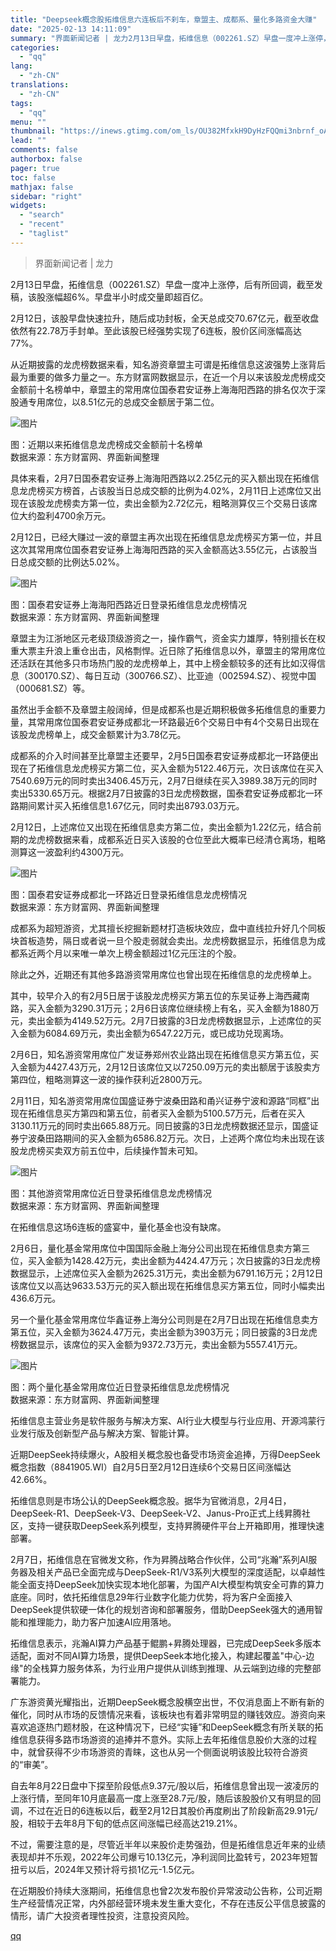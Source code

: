 ```yaml
---
title: "Deepseek概念股拓维信息六连板后不刹车，章盟主、成都系、量化多路资金大赚"
date: "2025-02-13 14:11:09"
summary: "界面新闻记者 | 龙力2月13日早盘，拓维信息（002261.SZ）早盘一度冲上涨停，后有所回调，截..."
categories:
  - "qq"
lang:
  - "zh-CN"
translations:
  - "zh-CN"
tags:
  - "qq"
menu: ""
thumbnail: "https://inews.gtimg.com/om_ls/OU382MfxkH9DyHzFQQmi3nbrnf_oAycyxhMeFVaajt7iUAA_640360/0"
lead: ""
comments: false
authorbox: false
pager: true
toc: false
mathjax: false
sidebar: "right"
widgets:
  - "search"
  - "recent"
  - "taglist"
---
```


> 界面新闻记者 | 龙力

2月13日早盘，拓维信息（002261.SZ）早盘一度冲上涨停，后有所回调，截至发稿，该股涨幅超6%。早盘半小时成交量即超百亿。

2月12日，该股早盘快速拉升，随后成功封板，全天总成交70.67亿元，截至收盘依然有22.78万手封单。至此该股已经强势实现了6连板，股价区间涨幅高达77%。

从近期披露的龙虎榜数据来看，知名游资章盟主可谓是拓维信息这波强势上涨背后最为重要的做多力量之一。东方财富网数据显示，在近一个月以来该股龙虎榜成交金额前十名榜单中，章盟主的常用席位国泰君安证券上海海阳西路的排名仅次于深股通专用席位，以8.51亿元的总成交金额居于第二位。

![图片](https://inews.gtimg.com/om_bt/OLdtXHDets4wnc2MRNmd1tw5ReBktA7np79jGUUjZAiL4AA/641)

图：近期以来拓维信息龙虎榜成交金额前十名榜单  
数据来源：东方财富网、界面新闻整理

具体来看，2月7日国泰君安证券上海海阳西路以2.25亿元的买入额出现在拓维信息龙虎榜买方榜首，占该股当日总成交额的比例为4.02%，2月11日上述席位又出现在该股龙虎榜卖方第一位，卖出金额为2.72亿元，粗略测算仅三个交易日该席位大约盈利4700余万元。

2月12日，已经大赚过一波的章盟主再次出现在拓维信息龙虎榜买方第一位，并且这次其常用席位国泰君安证券上海海阳西路的买入金额高达3.55亿元，占该股当日总成交额的比例达5.02%。

![图片](https://inews.gtimg.com/om_bt/Osbz8cyCuxNhgnBy-MdOZ6rarrqV3vxvU1-ltWCCdkpkYAA/641)

图：国泰君安证券上海海阳西路近日登录拓维信息龙虎榜情况  
数据来源：东方财富网、界面新闻整理

章盟主为江浙地区元老级顶级游资之一，操作霸气，资金实力雄厚，特别擅长在权重大票主升浪上重仓出击，风格剽悍。近日除了拓维信息以外，章盟主的常用席位还活跃在其他多只市场热门股的龙虎榜单上，其中上榜金额较多的还有比如汉得信息（300170.SZ）、每日互动（300766.SZ）、比亚迪（002594.SZ）、视觉中国（000681.SZ）等。

虽然出手金额不及章盟主般阔绰，但是成都系也是近期积极做多拓维信息的重要力量，其常用席位国泰君安证券成都北一环路最近6个交易日中有4个交易日出现在该股龙虎榜单上，成交金额累计为3.78亿元。

成都系的介入时间甚至比章盟主还要早，2月5日国泰君安证券成都北一环路便出现在了拓维信息龙虎榜买方第二位，买入金额为5122.46万元，次日该席位在买入7540.69万元的同时卖出3406.45万元，2月7日继续在买入3989.38万元的同时卖出5330.65万元。根据2月7日披露的3日龙虎榜数据，国泰君安证券成都北一环路期间累计买入拓维信息1.67亿元，同时卖出8793.03万元。

2月12日，上述席位又出现在拓维信息卖方第二位，卖出金额为1.22亿元，结合前期的龙虎榜数据来看，成都系近日买入该股的仓位至此大概率已经清仓离场，粗略测算这一波盈利约4300万元。

![图片](https://inews.gtimg.com/om_bt/O78bGJSyYeGMZCDC7FGr27yzsa3vxokY0nxzQVuLr_oBkAA/641)

图：国泰君安证券成都北一环路近日登录拓维信息龙虎榜情况  
数据来源：东方财富网、界面新闻整理

成都系为超短游资，尤其擅长挖掘新题材打造板块效应，盘中直线拉升好几个同板块首板造势，隔日或者说一旦个股走弱就会卖出。龙虎榜数据显示，拓维信息为成都系近两个月以来唯一单次上榜金额超过1亿元压注的个股。

除此之外，近期还有其他多路游资常用席位也曾出现在拓维信息的龙虎榜单上。

其中，较早介入的有2月5日居于该股龙虎榜买方第五位的东吴证券上海西藏南路，买入金额为3290.31万元；2月6日该席位继续榜上有名，买入金额为1880万元，卖出金额为4149.52万元。2月7日披露的3日龙虎榜数据显示，上述席位的买入金额为6084.69万元，卖出金额为6547.22万元，或已成功兑现离场。

2月6日，知名游资常用席位广发证券郑州农业路出现在拓维信息买方第五位，买入金额为4427.43万元，2月12日该席位又以7250.09万元的卖出额居于该股卖方第四位，粗略测算这一波的操作获利近2800万元。

2月11日，知名游资常用席位国盛证券宁波桑田路和甬兴证券宁波和源路“同框”出现在拓维信息买方第四和第五位，前者买入金额为5100.57万元，后者在买入3130.11万元的同时卖出665.88万元。同日披露的3日龙虎榜数据还显示，国盛证券宁波桑田路期间的买入金额为6586.82万元。次日，上述两个席位均未出现在该股龙虎榜买卖双方前五位中，后续操作暂未可知。

![图片](https://inews.gtimg.com/om_bt/O1h2s4m8zGQQl6YbKBaqiQmbjL0_xW_8gRGlR4srMBZWAAA/641)

图：其他游资常用席位近日登录拓维信息龙虎榜情况  
数据来源：东方财富网、界面新闻整理

在拓维信息这场6连板的盛宴中，量化基金也没有缺席。

2月6日，量化基金常用席位中国国际金融上海分公司出现在拓维信息卖方第三位，买入金额为1428.42万元，卖出金额为4424.47万元；次日披露的3日龙虎榜数据显示，上述席位买入金额为2625.31万元，卖出金额为6791.16万元；2月12日该席位又以高达9633.53万元的买入额出现在拓维信息买方第五位，同时小幅卖出436.6万元。

另一个量化基金常用席位华鑫证券上海分公司则是在2月7日出现在拓维信息卖方第五位，买入金额为3624.47万元，卖出金额为3903万元；同日披露的3日龙虎榜数据显示，该席位的买入金额为9372.73万元，卖出金额为5557.41万元。

![图片](https://inews.gtimg.com/om_bt/Opo7ZcZ5xgJj4qp5wtyUp_tx19-oG-zMlIV02fNJiKttAAA/641)

图：两个量化基金常用席位近日登录拓维信息龙虎榜情况  
数据来源：东方财富网、界面新闻整理

拓维信息主营业务是软件服务与解决方案、AI行业大模型与行业应用、开源鸿蒙行业发行版及创新型产品与解决方案、智能计算。

近期DeepSeek持续爆火，A股相关概念股也备受市场资金追捧，万得DeepSeek概念指数（8841905.WI）自2月5日至2月12日连续6个交易日区间涨幅达42.66%。

拓维信息则是市场公认的DeepSeek概念股。据华为官微消息，2月4日，DeepSeek-R1、DeepSeek-V3、DeepSeek-V2、Janus-Pro正式上线昇腾社区，支持一键获取DeepSeek系列模型，支持昇腾硬件平台上开箱即用，推理快速部署。

2月7日，拓维信息在官微发文称，作为昇腾战略合作伙伴，公司“兆瀚”系列AI服务器及相关产品已全面完成与DeepSeek-R1/V3系列大模型的深度适配，以卓越性能全面支持DeepSeek加快实现本地化部署，为国产AI大模型构筑安全可靠的算力底座。同时，依托拓维信息29年行业数字化能力优势，将为客户全面接入DeepSeek提供软硬一体化的规划咨询和部署服务，借助DeepSeek强大的通用智能和推理能力，助力客户加速AI应用落地。

拓维信息表示，兆瀚AI算力产品基于鲲鹏+昇腾处理器，已完成DeepSeek多版本适配，面对不同AI算力场景，提供DeepSeek本地化接入，构建起覆盖"中心-边缘"的全栈算力服务体系，为行业用户提供从训练到推理、从云端到边缘的完整部署能力。

广东游资黄光耀指出，近期DeepSeek概念股横空出世，不仅消息面上不断有新的催化，同时从市场的反馈情况来看，该板块也有着非常明显的赚钱效应。游资向来喜欢追逐热门题材股，在这种情况下，已经“实锤”和DeepSeek概念有所关联的拓维信息获得多路市场游资的追捧并不意外。实际上去年拓维信息股价大涨的过程中，就曾获得不少市场游资的青睐，这也从另一个侧面说明该股比较符合游资的“审美”。

自去年8月22日盘中下探至阶段低点9.37元/股以后，拓维信息曾出现一波凌厉的上涨行情，至同年10月底最高一度上涨至28.7元/股，随后该股股价又有明显的回调，不过在近日的6连板以后，截至2月12日其股价再度刷出了阶段新高29.91元/股，相较于去年8月下旬的低点区间涨幅已经高达219.21%。

不过，需要注意的是，尽管近半年以来股价走势强劲，但是拓维信息近年来的业绩表现却并不乐观，2022年公司爆亏10.13亿元，净利润同比盈转亏，2023年短暂扭亏以后，2024年又预计将亏损1亿元-1.5亿元。

在近期股价持续大涨期间，拓维信息也曾2次发布股价异常波动公告称，公司近期生产经营情况正常，内外部经营环境未发生重大变化，不存在违反公平信息披露的情形，请广大投资者理性投资，注意投资风险。

[qq](https://new.qq.com/rain/a/20250213A04JMR00)
